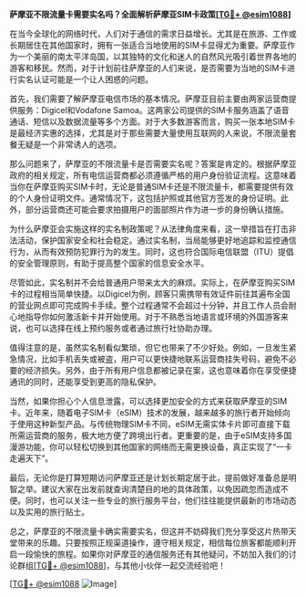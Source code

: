 **萨摩亚不限流量卡需要实名吗？全面解析萨摩亚SIM卡政策[[TG💪+ @esim1088](https://t.me/s/esim1088)]**

在当今全球化的网络时代，人们对于通信的需求日益增长。尤其是在旅游、工作或长期居住在其他国家时，拥有一张适合当地使用的SIM卡显得尤为重要。萨摩亚作为一个美丽的南太平洋岛国，以其独特的文化和迷人的自然风光吸引着世界各地的游客和移民。然而，对于计划前往萨摩亚的人们来说，是否需要为当地的SIM卡进行实名认证可能是一个让人困惑的问题。

首先，我们需要了解萨摩亚电信市场的基本情况。萨摩亚目前主要由两家运营商提供服务：Digicel和Vodafone Samoa。这两家公司提供的SIM卡服务涵盖了语音通话、短信以及数据流量等多个方面。对于大多数游客而言，购买一张本地SIM卡是最经济实惠的选择，尤其是对于那些需要大量使用互联网的人来说，不限流量套餐无疑是一个非常诱人的选项。

那么问题来了，萨摩亚的不限流量卡是否需要实名呢？答案是肯定的。根据萨摩亚政府的相关规定，所有电信运营商都必须遵循严格的用户身份验证流程。这意味着当你在萨摩亚购买SIM卡时，无论是普通SIM卡还是不限流量卡，都需要提供有效的个人身份证明文件。通常情况下，这包括护照或其他官方签发的身份证明。此外，部分运营商还可能会要求拍摄用户的面部照片作为进一步的身份确认措施。

为什么萨摩亚会实施这样的实名制政策呢？从法律角度来看，这一举措旨在打击非法活动，保护国家安全和社会稳定。通过实名制，当局能够更好地追踪和监控通信行为，从而有效预防犯罪行为的发生。同时，这也符合国际电信联盟（ITU）提倡的安全管理原则，有助于提高整个国家的信息安全水平。

尽管如此，实名制并不会给普通用户带来太大的麻烦。实际上，在萨摩亚购买SIM卡的过程相当简单快捷。以Digicel为例，顾客只需携带有效证件前往其遍布全国的营业网点即可完成购卡手续。整个过程通常不会超过十分钟，并且工作人员会耐心地指导你如何激活新卡并开始使用。对于不熟悉当地语言或环境的外国游客来说，也可以选择在线上预约服务或者通过旅行社协助办理。

值得注意的是，虽然实名制看似繁琐，但它也带来了不少好处。例如，一旦发生紧急情况，比如手机丢失或被盗，用户可以更快捷地联系运营商挂失号码，避免不必要的经济损失。另外，由于所有用户信息都被记录在案，这也意味着你在享受便捷通讯的同时，还能享受到更高的隐私保护。

当然，如果你担心个人信息泄露，可以选择更加安全的方式来获取萨摩亚的SIM卡。近年来，随着电子SIM卡（eSIM）技术的发展，越来越多的旅行者开始倾向于使用这种新型产品。与传统物理SIM卡不同，eSIM无需实体卡片即可直接下载所需运营商的服务，极大地方便了跨境出行者。更重要的是，由于eSIM支持多国漫游功能，你可以轻松切换到其他国家的网络而无需更换设备，真正实现了“一卡走遍天下”。

最后，无论你是打算短期访问萨摩亚还是计划长期定居于此，提前做好准备总是明智之举。建议大家在出发前就查询清楚目的地的具体政策，以免因疏忽而造成不便。同时，也可以关注一些专业的旅行服务平台，他们往往能提供最新的市场动态以及实用的旅行贴士。

总之，萨摩亚的不限流量卡确实需要实名，但这并不妨碍我们充分享受这片热带天堂带来的乐趣。只要按照正规渠道操作，遵守相关规定，相信每位旅客都能顺利开启一段愉快的旅程。如果你对萨摩亚的通信服务还有其他疑问，不妨加入我们的讨论群组[[TG💪+ @esim1088](https://t.me/s/esim1088)]，与其他小伙伴一起交流经验吧！

[[TG💪+ @esim1088](https://t.me/s/esim1088) ![Image](https://i.postimg.cc/4NQfJmqS/Snipaste-2025-05-13-00-14-12.png)]